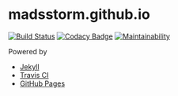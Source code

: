 # madsstorm.github.io

[![Build Status](https://travis-ci.org/madsstorm/madsstorm.github.io.svg?branch=master)](https://travis-ci.org/madsstorm/madsstorm.github.io)
[![Codacy Badge](https://api.codacy.com/project/badge/Grade/97d5d9190d6c4f8c9f3df8824c2d15e8)](https://www.codacy.com/app/madsstorm/madsstorm.github.io)
[![Maintainability](https://api.codeclimate.com/v1/badges/e0661cf69035e308840e/maintainability)](https://codeclimate.com/github/madsstorm/madsstorm.github.io/maintainability) 

Powered by
* [Jekyll](https://jekyllrb.com)
* [Travis CI](https://travis-ci.org)
* [GitHub Pages](https://pages.github.com)
